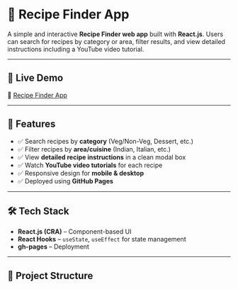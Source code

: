# 🍳 Recipe Finder App  

A simple and interactive **Recipe Finder web app** built with **React.js**. Users can search for recipes by category or area, filter results, and view detailed instructions including a YouTube video tutorial.  

---

## 🚀 Live Demo  
🔗 [Recipe Finder App](https://chvajayreddy.github.io/recipereact/)  

---

## 📸 Features  
- ✅ Search recipes by **category** (Veg/Non-Veg, Dessert, etc.)  
- ✅ Filter recipes by **area/cuisine** (Indian, Italian, etc.)  
- ✅ View **detailed recipe instructions** in a clean modal box  
- ✅ Watch **YouTube video tutorials** for each recipe  
- ✅ Responsive design for **mobile & desktop**  
- ✅ Deployed using **GitHub Pages**  

---

## 🛠️ Tech Stack  
- **React.js (CRA)** – Component-based UI  
- **React Hooks** – `useState`, `useEffect` for state management  
- **gh-pages** – Deployment  

---

## 📂 Project Structure  
